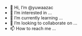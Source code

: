 - 👋 Hi, I’m @yuwaazac
- 👀 I’m interested in ...
- 🌱 I’m currently learning ...
- 💞️ I’m looking to collaborate on ...
- 📫 How to reach me ...

<!---
yuwaazac/yuwaazac is a ✨ special ✨ repository because its `README.md` (this file) appears on your GitHub profile.
You can click the Preview link to take a look at your changes.
--->
